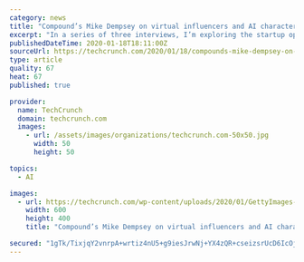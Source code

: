 ```yaml
---
category: news
title: "Compound’s Mike Dempsey on virtual influencers and AI characters"
excerpt: "In a series of three interviews, I’m exploring the startup opportunities in both of these spaces in greater depth. First, Michael Dempsey, a partner at VC firm Compound who has blogged extensively about digital characters, avatars and animation, offers his perspective as an investor hunting for startup opportunities within these spaces."
publishedDateTime: 2020-01-18T18:11:00Z
sourceUrl: https://techcrunch.com/2020/01/18/compounds-mike-dempsey-on-virtual-influencers-and-ai-characters/
type: article
quality: 67
heat: 67
published: true

provider:
  name: TechCrunch
  domain: techcrunch.com
  images:
    - url: /assets/images/organizations/techcrunch.com-50x50.jpg
      width: 50
      height: 50

topics:
  - AI

images:
  - url: https://techcrunch.com/wp-content/uploads/2020/01/GettyImages-1150572105.jpg?w=600
    width: 600
    height: 400
    title: "Compound’s Mike Dempsey on virtual influencers and AI characters"

secured: "1gTk/TixjqY2vnrpA+wrtiz4nU5+g9iesJrwNj+YX4zQR+cseizsrUcD6IcOjxfYTSL5baQTcZM2sbDNn2oziSV0Wm9MfklvaF3yjOWLrhHto/ryZjMX+/38bi+RtKISueS2k91y8XUokyzWF8qE5y+IEdVZ0RWcwKzpKF/gVudcXLAxOJubc12UrWuDLVFiIQX6sEDUiKPgAnAUfrON6aGCiz6/RGQUGrzbN/agCYm3CN5vrygLpCtDpgibk2OPfnm4824DtOxl+txq2yVldVyL8+XhT4NbU+S0hmmlksKudrbDzFh7ED+3Xal0THI8TCz03WXtYbtFHoidayoDzcWD8aBFNfGvv5f81VAjNgrgIctPsXCW6p8Atl0ZV4Nk5+iCS0ScqiUTrJoPobp6nPEkFIue4y2KmJYsIQT71dTE0hp2tcZDMTxf8m9iow3iUBIgxyDiGCHXZLo5ALpSLw==;rTJpp1x1cRYqvFE2gVRNrA=="
---
```


